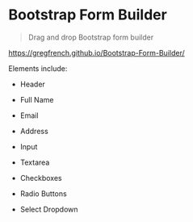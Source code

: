 # Bootstrap Form Builder

> Drag and drop Bootstrap form builder

https://gregfrench.github.io/Bootstrap-Form-Builder/

Elements include:

- Header

- Full Name

- Email

- Address

- Input

- Textarea

- Checkboxes

- Radio Buttons

- Select Dropdown

